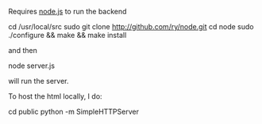 Requires [node.js](http://nodejs.org/) to run the backend

  cd /usr/local/src
  sudo git clone http://github.com/ry/node.git
  cd node
  sudo ./configure && make && make install

and then

  node server.js

will run the server.

To host the html locally, I do:

  cd public
  python -m SimpleHTTPServer
